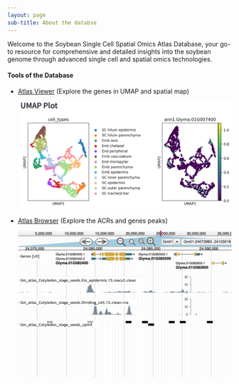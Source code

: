```yaml
---
layout: page
sub-title: About the databse
---
```


Welcome to the Soybean Single Cell Spatial Omics Atlas Database, your go-to resource for comprehensive and detailed insights into the soybean genome through advanced single cell and spatial omics technologies.

#### Tools of the Database
 * [Atlas Viewer](https://gma-atlas-viewer.streamlit.app/) (Explore the genes in UMAP and spatial map)

   [![Streamlit App Screenshot](/assets/img/Viewer_screenshot.png)](https://gma-atlas-viewer.streamlit.app/)
   
 * [Atlas Browser](https://epigenome.genetics.uga.edu/PlantEpigenome/?data=Glycine_max_v4) (Explore the ACRs and genes peaks)

   [![JBrowse Screenshot](/assets/img/Jbrowser_screenshot.png)](https://epigenome.genetics.uga.edu/PlantEpigenome/?data=Glycine_max_v4)




    




